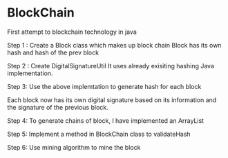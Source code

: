 # BlockChain
First attempt to blockchain technology in java

Step 1 : Create a Block class which makes up block chain
         Block has its own hash and hash of the prev block

Step 2 : Create DigitalSignatureUtil
         It uses already exisiting hashing Java implementation.
         
Step 3: Use the above implemtation to generate hash for each block

Each block now has its own digital signature based on its information and the signature of the previous block.

Step 4: To generate chains of block, I have implemented an ArrayList

Step 5: Implement a method in BlockChain class to validateHash

Step 6: Use mining algorithm to mine the block
